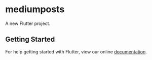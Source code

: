 # mediumposts

A new Flutter project.

## Getting Started

For help getting started with Flutter, view our online
[documentation](https://flutter.io/).
